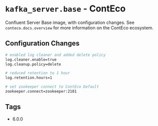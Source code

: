 # `kafka_server.base` - ContEco

Confluent Server Base image, with configuration changes.
See `conteco.docs.overview` for more information on the ContEco ecosystem.

## Configuration Changes

```bash
# enabled log cleaner and added delete policy
log.cleaner.enable=true
log.cleanup.policy=delete

# reduced retention to 1 hour
log.retention.hours=1

# set zookeeper connect to ContEco Default
zookeeper.connect=zookeeper:2181
```

## Tags

* 6.0.0  
     
